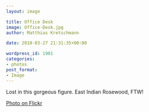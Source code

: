 ```yaml
---
layout: image

title: Office Desk
image: Office-Desk.jpg
author: Matthias Kretschmann

date: 2010-03-27 21:31:35+00:00

wordpress_id: 1901
categories:
- photos
post_format:
- Image
---
```


Lost in this gorgeous figure. East Indian Rosewood, FTW!

[Photo on Flickr](http://www.flickr.com/photos/krema/4482756484)
